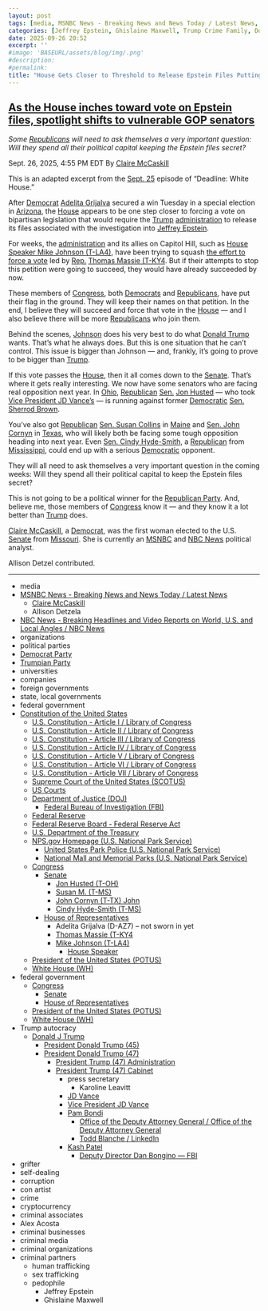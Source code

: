 ```yaml
---
layout: post
tags: [media, MSNBC News - Breaking News and News Today / Latest News, Claire McCaskill, Allison Detzela, NBC News - Breaking Headlines and Video Reports on World U.S. and Local Angles / NBC News, organizations, political parties, Democrat Party, Trumpian Party, universities, companies, foreign governments, state local governments, federal government, Constitution of the United States, U.S. Constitution - Article I / Library of Congress, U.S. Constitution - Article II / Library of Congress, U.S. Constitution - Article III / Library of Congress, U.S. Constitution - Article IV / Library of Congress, U.S. Constitution - Article V / Library of Congress, U.S. Constitution - Article VI / Library of Congress, U.S. Constitution - Article VII / Library of Congress, Supreme Court of the United States (SCOTUS), US Courts, Department of Justice (DOJ), Federal Bureau of Investigation (FBI), Federal Reserve, Federal Reserve Board - Federal Reserve Act, U.S. Department of the Treasury, NPS.gov Homepage (U.S. National Park Service), United States Park Police (U.S. National Park Service), National Mall and Memorial Parks (U.S. National Park Service), Congress, Senate, Jon Husted (T-OH), Susan M. (T-MS), John Cornyn (T-TX) John, Cindy Hyde-Smith (T-MS), House of Representatives, Adelita Grijalva (D-AZ7) – not sworn in yet, Thomas Massie (T-KY4, Mike Johnson (T-LA4), House Speaker, President of the United States (POTUS), White House (WH), federal government, Congress, Senate, House of Representatives, President of the United States (POTUS), White House (WH), Trump autocracy, Donald J Trump, President Donald Trump (45), President Donald Trump (47), President Trump (47) Administration, President Trump (47) Cabinet, press secretary, Karoline Leavitt, JD Vance, Vice President JD Vance, Pam Bondi, Office of the Deputy Attorney General / Office of the Deputy Attorney General, Todd Blanche / LinkedIn, Kash Patel, Deputy Director Dan Bongino — FBI, grifter, self-dealing, corruption, con artist, crime, cryptocurrency, criminal associates, Alex Acosta, criminal businesses, criminal media, criminal organizations, criminal partners, human trafficking, sex trafficking, pedophile, Jeffrey Epstein, Ghislaine Maxwell]
categories: [Jeffrey Epstein, Ghislaine Maxwell, Trump Crime Family, Donald Trump]
date: 2025-09-26 20:52
excerpt: ''
#image: 'BASEURL/assets/blog/img/.png'
#description:
#permalink:
title: "House Gets Closer to Threshold to Release Epstein Files Putting Pressure On Vulnerable Trumpian Senators"
---
```


## [As the House inches toward vote on Epstein files, spotlight shifts to vulnerable GOP senators](https://www.msnbc.com/top-stories/latest/jeffrey-epstein-files-discharge-petition-next-steps-senate-rcna233978)

*Some [Republicans](https://www.gop.com/) will need to ask themselves a very important question: Will they spend all their political capital keeping the Epstein files secret?*

Sept. 26, 2025, 4:55 PM EDT
By [Claire McCaskill](https://www.nbcnews.com/author/claire-mccaskill-ncpn967501)

This is an adapted excerpt from the [Sept. 25](https://www.msnbc.com/deadline-white-house) episode of “Deadline: White House.”

After [Democrat](https://www.democrats.org/) [Adelita Grijalva](https://www.msnbc.com/rachel-maddow-show/maddowblog/grijalva-arizona-election-republicans-discharge-petition-epstein-rcna233381) secured a win Tuesday in a special election in [Arizona](https://www.az.gov/), the [House](https://www.house.gov/) appears to be one step closer to forcing a vote on bipartisan legislation that would require the [Trump](https://www.donaldjtrump.com/) [administration](https://www.whitehouse.gov/administration/) to release its files associated with the investigation into [Jeffrey Epstein](https://www.msnbc.com/top-stories/latest/trump-epstein-statue-removed-national-mall-rcna233501).

For weeks, the [administration](https://www.whitehouse.gov/administration/) and its allies on Capitol Hill, such as [House Speaker Mike Johnson (T-LA4)](https://www.msnbc.com/rachel-maddow-show/maddowblog/epstein-case-mike-johnson-backs-claim-trump-was-fbi-informant-rcna229828), have been trying to squash [the effort to force a vote](https://www.msnbc.com/opinion/msnbc-opinion/trump-esptein-files-petition-ro-khanna-rcna230592) led by  [Rep.](https://www.house.gov/) [Thomas Massie (T-KY4](https://massie.house.gov/). But if their attempts to stop this petition were going to succeed, they would have already succeeded by now.

These members of [Congress](https://www.congress.gov/), both [Democrats](https://www.democrats.org/) and [Republicans](https://www.gop.com/), have put their flag in the ground. They will keep their names on that petition. In the end, I believe they will succeed and force that vote in the [House](https://www.house.gov/) — and I also believe there will be more [Republicans](https://www.gop.com/) who join them.

Behind the scenes, [Johnson](https://mikejohnson.house.gov/) does his very best to do what [Donald Trump](https://www.donaldjtrump.com/) wants. That’s what he always does. But this is one situation that he can’t control. This issue is bigger than Johnson — and, frankly, it’s going to prove to be bigger than [Trump](https://www.donaldjtrump.com/).

If this vote passes the [House](https://www.house.gov/), then it all comes down to the [Senate](https://www.senate.gov/). That’s where it gets really interesting. We now have some senators who are facing real opposition next year. In [Ohio](https://www.ohio.gov/), [Republican](https://www.gop.com/) [Sen.](https://www.senate.gov/) [Jon Husted](https://www.husted.senate.gov/) — who took [Vice President JD Vance’s](https://www.msnbc.com/jd-vance) — is running against former [Democratic](https://www.democrats.org/) [Sen. Sherrod Brown](https://www.msnbc.com/opinion/msnbc-opinion/sherrod-brown-ohio-senate-2026-rcna224902).

You’ve also got [Republican](https://www.gop.com/) [Sen. Susan Collins](https://www.msnbc.com/rachel-maddow-show/maddowblog/shame-republican-sen-susan-collins-faces-heckling-boos-public-event-ma-rcna227723) in [Maine](https://www.maine.gov/) and [Sen. John Cornyn](https://www.msnbc.com/rachel-maddow-show/maddowblog/thursdays-campaign-52925-texas-poll-offers-discouraging-news-john-corn-rcna209751) in [Texas](https://www.texas.gov/), who will likely both be facing some tough opposition heading into next year. Even [Sen. Cindy Hyde-Smith](https://www.msnbc.com/rachel-maddow-show/maddowblog/mondays-campaign-9825-virginia-race-likely-shrink-gops-edge-house-rcna229849), a [Republican](https://www.gop.com/) from [Mississippi](https://www.ms.gov/), could end up with a serious [Democratic](https://www.democrats.org/) opponent.

They will all need to ask themselves a very important question in the coming weeks: Will they spend all their political capital to keep the Epstein files secret?

This is not going to be a political winner for the [Republican Party](https://www.gop.com/). And, believe me, those members of [Congress](https://www.congress.gov/) know it — and they know it a lot better than [Trump](https://www.donaldjtrump.com/) does.

[Claire McCaskill](https://www.nbcnews.com/author/claire-mccaskill-ncpn967501), a [Democrat](https://www.democrats.org/), was the first woman elected to the U.S. [Senate](https://www.senate.gov/) from [Missouri](https://www.mo.gov/). She is currently an [MSNBC](https://www.msnbc.com/) and [NBC News](https://www.nbcnews.com/) political analyst.

Allison Detzel contributed.



----
- media
- [MSNBC News - Breaking News and News Today / Latest News](https://www.msnbc.com/)
    - [Claire McCaskill](https://www.nbcnews.com/author/claire-mccaskill-ncpn967501)
    - Allison Detzela
- [NBC News - Breaking Headlines and Video Reports on World, U.S. and Local Angles / NBC News](https://www.nbcnews.com/)
- organizations
- political parties
- [Democrat Party](https://www.democrats.org/)
- [Trumpian Party](https://www.gop.com/)
- universities
- companies
- foreign governments
- state, local governments
- federal government
- [Constitution of the United States](https://constitution.congress.gov/constitution/)
    - [U.S. Constitution - Article I / Library of Congress](https://constitution.congress.gov/constitution/article-1/)
    - [U.S. Constitution - Article II / Library of Congress](https://constitution.congress.gov/constitution/article-2/)
    - [U.S. Constitution - Article III / Library of Congress](https://constitution.congress.gov/constitution/article-3/)
    - [U.S. Constitution - Article IV / Library of Congress](https://constitution.congress.gov/constitution/article-4/)
    - [U.S. Constitution - Article V / Library of Congress](https://constitution.congress.gov/constitution/article-5/)
    - [U.S. Constitution - Article VI / Library of Congress](https://constitution.congress.gov/constitution/article-6/)
    - [U.S. Constitution - Article VII / Library of Congress](https://constitution.congress.gov/constitution/article-7/)
    - [Supreme Court of the United States (SCOTUS)](https://www.supremecourt.gov/)
    - [US Courts](https://www.uscourts.gov/)
    - [Department of Justice (DOJ)](https://www.justice.gov/)
        - [Federal Bureau of Investigation (FBI)](https://www.fbi.gov/)
    - [Federal Reserve](https;//www.federalreserve.gov/)
    - [Federal Reserve Board - Federal Reserve Act](https://www.federalreserve.gov/aboutthefed/fract.htm)
    - [U.S. Department of the Treasury](https://home.treasury.gov/)
    - [NPS.gov Homepage (U.S. National Park Service)](https://www.nps.gov/index.htm)
        - [United States Park Police (U.S. National Park Service)](https://www.nps.gov/subjects/uspp/index.htm)
        - [National Mall and Memorial Parks (U.S. National Park Service)](https://www.nps.gov/nama/index.htm)
    - [Congress](https://www.congress.gov/)
        - [Senate](https://www.senate.gov/)
            - [Jon Husted (T-OH)](https://www.husted.senate.gov/)
            - [Susan M. (T-MS)](https://www.collins.senate.gov/)
            - [John Cornyn (T-TX) John](https://www.cornyn.senate.gov/)
            - [Cindy Hyde-Smith (T-MS)](https://www.hydesmith.senate.gov/)
        - [House of Representatives](https://www.house.gov/)
            - Adelita Grijalva (D-AZ7) – not sworn in yet
            - [Thomas Massie (T-KY4](https://massie.house.gov/)
            - [Mike Johnson (T-LA4)](https://mikejohnson.house.gov/)
                - [House Speaker](https://www.speaker.gov/)
    - [President of the United States (POTUS)](https://www.whitehouse.gov/)
    - [White House (WH)](https://www.whitehouse.gov/)
- federal government
    - [Congress](https://www.congress.gov/)
        - [Senate](https://www.senate.gov/)
        - [House of Representatives](https://www.house.gov/)
     - [President of the United States (POTUS)](https://www.whitehouse.gov/)
    - [White House (WH)](https://www.whitehouse.gov/)
- Trump autocracy
    - [Donald J Trump](https://www.donaldjtrump.com/)
        - [President Donald Trump (45)](https://trumpwhitehouse.archives.gov/)
        - [President Donald Trump (47)](https://www.whitehouse.gov/administration/donald-j-trump/)
            - [President Trump (47) Administration](https://www.whitehouse.gov/administration/)
            - [President Trump (47) Cabinet](https://www.whitehouse.gov/administration/the-cabinet/)
                - press secretary
                    - Karoline Leavitt
                - [JD Vance](https://www.linkedin.com/in/jd-vance-770a9047/)
                - [Vice President JD Vance](https://www.whitehouse.gov/administration/jd-vance/)
                - [Pam Bondi](https://www.justice.gov/ag/staff-profile/meet-attorney-general)
                    - [Office of the Deputy Attorney General / Office of the Deputy Attorney General](https://www.justice.gov/dag)
                    - [Todd Blanche / LinkedIn](https://www.linkedin.com/in/toddblanche/)
                - [Kash Patel](https://www.fbi.gov/about/leadership-and-structure/director-patel)
                    - [Deputy Director Dan Bongino — FBI](https://www.fbi.gov/about/leadership-and-structure/deputy-director-dan-bongino)
- grifter
- self-dealing
- corruption
- con artist
- crime
- cryptocurrency
- criminal associates
- Alex Acosta 
- criminal businesses
- criminal media
- criminal organizations
- criminal partners
    - human trafficking 
    - sex trafficking 
    - pedophile 
        - Jeffrey Epstein 
        - Ghislaine Maxwell
